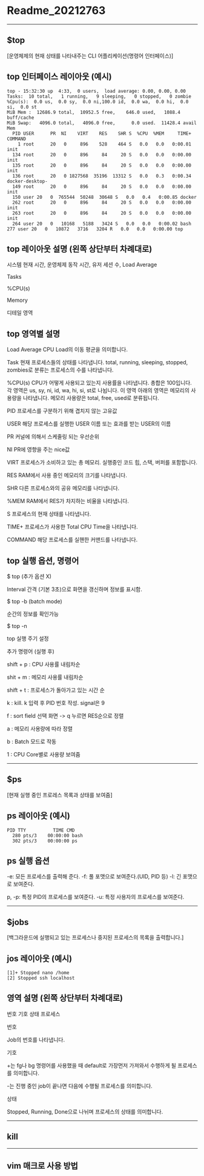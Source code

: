 # Readme_20212763
---
## $top 
[운영체제의 현재 상태를 나타내주는 CLI 어플리케이션(명령어 인터페이스)]

## top 인터페이스 레이아웃 (예시) 
```
top - 15:32:30 up  4:33,  0 users,  load average: 0.00, 0.00, 0.00
Tasks:  10 total,   1 running,   9 sleeping,   0 stopped,   0 zombie
%Cpu(s):  0.0 us,  0.0 sy,  0.0 ni,100.0 id,  0.0 wa,  0.0 hi,  0.0 si,  0.0 st
MiB Mem :  12686.9 total,  10952.5 free,    646.0 used,   1088.4 buff/cache
MiB Swap:   4096.0 total,   4096.0 free,      0.0 used.  11428.4 avail Mem
  PID USER      PR  NI    VIRT    RES    SHR S  %CPU  %MEM     TIME+ COMMAND
    1 root      20   0     896    528    464 S   0.0   0.0   0:00.01 init
  134 root      20   0     896     84     20 S   0.0   0.0   0:00.00 init
  135 root      20   0     896     84     20 S   0.0   0.0   0:00.00 init
  136 root      20   0 1827568  35196  13312 S   0.0   0.3   0:00.34 docker-desktop-
  149 root      20   0     896     84     20 S   0.0   0.0   0:00.00 init
  150 user 20   0  765544  50248  30648 S   0.0   0.4   0:00.85 docker
  262 root      20   0     896     84     20 S   0.0   0.0   0:00.00 init
  263 root      20   0     896     84     20 S   0.0   0.0   0:00.00 init
  264 user 20   0   10168   5188   3424 S   0.0   0.0   0:00.02 bash
277 user 20   0   10872   3716   3204 R   0.0   0.0   0:00.00 top
```

## top 레이아웃 설명 (왼쪽 상단부터 차례대로)

시스템 현재 시간, 운영체제 동작 시간, 유저 세션 수, Load Average

Tasks 

%CPU(s)

Memory

디테일 영역

## top 영역별 설명

Load Average
CPU Load의 이동 평균을 의미합니다.

Task
현재 프로세스들의 상태를 나타냅니다.
total, running, sleeping, stopped, zombies로 분류는 프로세스의 수를 나타냅니다.

%CPU(s)
CPU가 어떻게 사용되고 있는지 사용률을 나타냅니다. 총합은 100입니다.
각 영역은 us, sy, ni, id, wa, hi, si, st로 나뉩니다.
이 영역 아래의 영역은 메모리의 사용량을 나타냅니다.
메모리 사용량은 total, free, used로 분류됩니다.

PID
프로세스를 구분하기 위해 겹치지 않는 고유값

USER
해당 프로세스를 실행한 USER 이름 또는 효과를 받는 USER의 이름

PR
커널에 의해서 스케줄링 되는 우선순위

NI
PR에 영향을 주는 nice값

VIRT
프로세스가 소비하고 있는 총 메모리. 실행중인 코드 힙, 스택, 버퍼를 포함합니다.

RES
RAM에서 사용 중인 메모리의 크기를 나타냅니다.

SHR
다른 프로세스와의 공유 메모리를 나타냅니다.

%MEM
RAM에서 RES가 차지하는 비율을 나타냅니다.

S
프로세스의 현재 상태를 나타냅니다.

TIME+
프로세스가 사용한 Total CPU Time을 나타냅니다.

COMMAND
해당 프로세스를 실핸한 커맨드를 나타냅니다.

## top 실행 옵션, 명령어

$ top (추가 옵션 X)

Interval 간격 (기본 3초)으로 화면을 갱신하며 정보를 표시함.

$ top -b (batch mode)

순간의 정보를 확인가능

$ top -n 

top 실행 주기 설정

추가 명령어 (실행 후)

shift + p : CPU 사용률 내림차순

shit + m : 메모리 사용률 내림차순

shift + t : 프로세스가 돌아가고 있는 시간 순

k : kill. k 입력 후 PID 번호 작성. signal은 9

f : sort field 선택 화면 -> q 누르면 RES순으로 정렬

a : 메모리 사용량에 따라 정렬

b : Batch 모드로 작동

1 : CPU Core별로 사용량 보여줌

---
## $ps 

[현재 실행 중인 프로레스 목록과 상태를 보여줌]

## ps 레이아웃 (예시) 
```
PID TTY          TIME CMD
  280 pts/3    00:00:00 bash
  302 pts/3    00:00:00 ps
```

## ps 실행 옵션 
-e: 모든 프로세스를 출력해 준다.
-f: 풀 포맷으로 보여준다.(UID, PID 등)
-l: 긴 포맷으로 보여준다.

p, -p: 특정 PID의 프로세스를 보여준다.
-u: 특정 사용자의 프로세스를 보여준다.

---
## $jobs 
[백그라운드에 실행되고 있는 프로세스나 중지된 프로세스의 목록을 출력합니다.]

## jos 레이아웃 (예시)  
```
[1]+ Stopped nano /home
[2] Stopped ssh localhost
```

## 영역 설명 (왼쪽 상단부터 차례대로)

번호 기호 상태 프로세스

번호 

Job의 번호를 나타냅니다.

기호

+는 fg나 bg 명령어를 사용했을 때 default로 가장먼저 가져와서 수행하게 될 프로세스를 의미합니다.

-는 진행 중인 job이 끝나면 다음에 수행될 프로세스를 의미합니다.

상태

Stopped, Running, Done으로 나뉘며 프로세스의 상태를 의미합니다.

---
## kill

---
## vim 매크로 사용 방법


